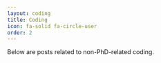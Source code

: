 ```yaml
---
layout: coding
title: Coding
icon: fa-solid fa-circle-user
order: 2
---
```

Below are posts related to non-PhD-related coding.